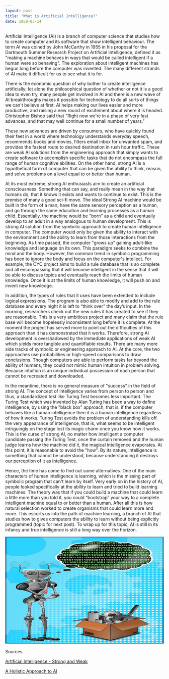 ```yaml
---
layout: post
title: "What is Artificial Intelligence?"
date: 1950-03-14
---
```


Artificial Intelligence (AI) is a branch of computer science that studies how to create computer and its software that show intelligent behaviour. The term AI was coined by John McCarthy in 1955 in his proposal for the Dartmouth Summer Research Project on Artificial Intelligence, defined it as "making a machine behaves in ways that would be called intelligent if a human were so behaving". The exploration about intelligent machines has begun long before the computer was invented. The many different strands of AI make it difficult for us to see what it is for.

There is the economic question of why bother to create intelligence artificially; let alone the philosophical question of whether or not it is a good idea to even try, many people get involved in AI and there is a new wave of AI breakthroughs makes it possible for technology to do all sorts of things we can't believe at first. AI helps making our lives easier and more productive, and raising a new round of excitement about where it is headed. Christopher Bishop said that "Right now we're in a phase of very fast advances, and that may well continue for a small number of years."

These new advances are driven by consumers, who have quickly found their feet in a world where technology understands everyday speech, recommends books and movies, filters email inbox for unwanted spam, and provides the fastest route to desired destination in rush hour traffic. These are weak AI solutions from the engineering approach that simply wants to create software to accomplish specific tasks that do not encompass the full range of human cognitive abilities. On the other hand, strong AI is a hypothetical form of computer that can be given the ability to think, reason, and solve problems on a level equal to or better than human.

At its most extreme, strong AI enthusiasts aim to create an artificial consciousness. Something that can say, and really mean in the way that humans do, that it knows it exists and wants to continue to exist. This is the premise of many a good sci-fi move. The ideal Strong AI machine would be built in the form of a man, have the same sensory perception as a human, and go through the same education and learning processes as a human child. Essentially, the machine would be "born" as a child and eventually develop to an adult in a way analogous to human development. This is strong AI solution from the symbolic approach to create human intelligence in computer.
The computer would only be given the ability to interact with the environment and the ability to learn from those interactions from the beginning. As time passed, the computer "grows up" gaining adult-like knowledge and language on its own. This paradigm seeks to combine the mind and the body. However, the common trend in symbolic programming has been to ignore the body and focus on the computer's intellect. For example, the CYC project aims to build a rule database that is so complete and all encompassing that it will become intelligent in the sense that it will be able to discuss topics and eventually reach the limits of human knowledge. Once it is at the limits of human knowledge, it will push on and invent new knowledge.

In addition, the types of rules that it uses have been extended to include logical expressions. The program is also able to modify and add to the rule database and every night it is left to “think over” the day’s input. In the morning, researchers check out the new rules it has created to see if they are reasonable. This is a very ambitious project and many claim that the rule base will become hopelessly inconsistent long before it is complete. At the moment the project has served more to point out the difficulties of this approach than it has demonstrated that it works. Therefore, strong AI development is overshadowed by the immediate applications of weak AI which yields more tangible and quantifiable results. There are many more side tracks of symbolic or engineering approach to AI. At the core, the two approaches use probabilities or high-speed comparisons to draw conclusions. Though computers are able to perform tasks far beyond the ability of humans, they could not mimic human intuition in problem solving. Because intuition is an unique individual possession of each person that cannot be recreated and downloaded.

In the meantime, there is no general measure of "success" in the field of strong AI. The concept of intelligence varies from person to person and thus, a standardized test like Turing Test becomes less important. The Turing Test which was invented by Alan Turing has been a way to define intelligence, by using the "black box" approach, that is, if the computer behaves like a human intelligence then it is a human intelligence regardless of how it works. Turing Test avoids the problem of understanding kills off the very appearance of intelligence, that is, what seems to be intelligent intriguingly on the stage lost its magic charm once you know how it works. This is the curse of strong AI, no matter how intelligent a computer candidate passing the Turing Test, once the curtain removed and the human judge learns how the machine did it, the magical intelligence evaporates. At this point, it is reasonable to avoid the "how". By its nature, intelligence is something that cannot be understood, because understanding it destroys our perception of it as intelligence.

Hence, the time has come to find out some alternatives. One of the main characters of human intelligence is learning, which is the missing part of symbolic program that can't learn by itself. Very early on in the history of AI, people looked specifically at the ability to learn and tried to build learning machines. The theory was that if you could build a machine that could learn a little more than you told it, you could “bootstrap” your way to a complete intelligent machine equal to or better than a human. After all this is how natural selection worked to create organisms that could learn more and more. This escorts us into the path of machine learning, a branch of AI that studies how to gives computers the ability to learn without being explicitly programmed (topic for next post). To wrap up for this topic, AI is still in its infancy and true intelligence is still a long way over the horizon.

![robot](../img/robot.jpg)

Sources

[Artificial Intelligence - Strong and Weak](http://www.i-programmer.info/babbages-bag/297-artificial-intelligence.html)

[A Holistic Approach to AI](https://www.ocf.berkeley.edu/~arihuang/academic/research/strongai3.html)


